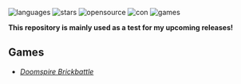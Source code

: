 ![languages](https://img.shields.io/github/languages/count/CheriBerrie/Berries-Scripts?color=orange&label=Languages&logo=github&style=for-the-badge) ![stars](https://img.shields.io/github/stars/CheriBerrie/Berries-Scripts?color=critical&label=Stars&logo=github&style=for-the-badge) ![opensource](https://img.shields.io/badge/Open%20Source%3F-Sometimes-orange?style=for-the-badge&logo=github) ![con](https://img.shields.io/badge/Contributors-1-blue?style=for-the-badge&logo=github) ![games](https://img.shields.io/badge/Total%20Games-1-red?style=for-the-badge&logo=roblox)



**This repository is mainly used as a test for my upcoming releases!**


## Games

- [*Doomspire Brickbattle*](https://web.roblox.com/games/1215581239/Doomspire-Brickbattle)
